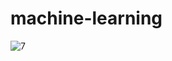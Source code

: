 # machine-learning
![7](https://github.com/LucasMateus500/machine-learning/assets/126467107/8959a3f2-683f-4f6c-b8fc-bd51aefaa822)
